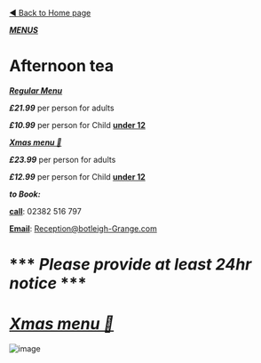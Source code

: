 [◄  Back to Home page](https://botleigh-grange.github.io/Home/)

<ins>***MENUS***</ins>

# **Afternoon tea**

<ins>***Regular Menu***</ins>

***£21.99*** per person for adults

***£10.99*** per person for Child <ins>**under 12**</ins>

<ins>***Xmas menu 🎄***</ins>

***£23.99*** per person for adults

***£12.99*** per person for Child <ins>**under 12**</ins>

***to Book:*** 

<ins>**call**</ins>: 02382 516 797

<ins>**Email**</ins>: Reception@botleigh-Grange.com


# *** ***Please provide at least 24hr notice*** ***


# <ins>***Xmas menu 🎄***</ins>

![image](https://github.com/Botleigh-Grange/Menus/assets/151997230/a82b800b-49ce-44e7-b220-e9cfa6d95c1d)
